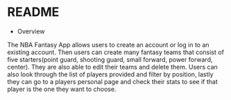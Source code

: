 # README

* Overview

The NBA Fantasy App allows users to create an account or log in to an existing account. Then users can create many fantasy teams that consist of five starters(point guard, shooting guard, small forward, power forward, center). They are also able to edit their teams and delete them. Users can also look through the list of players provided and filter by position, lastly they can go to a players personal page and check their stats to see if that player is the one they want to choose. 
